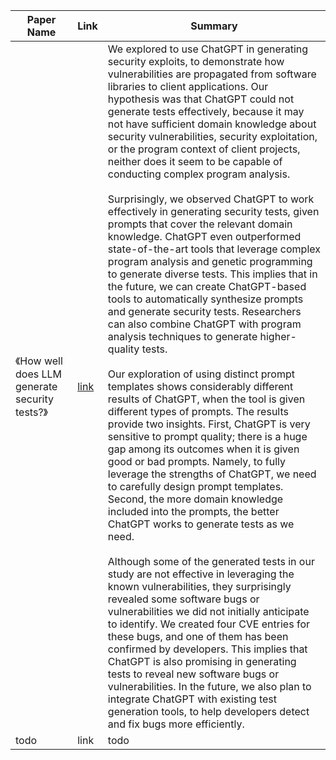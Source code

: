 | Paper Name                                                       | Link                                     | Summary |
|------------------------------------------------------------------|------------------------------------------|----------|
| 《How well does LLM generate security tests?》 | [link](https://arxiv.org/pdf/2310.00710) | We explored to use ChatGPT in generating security exploits, to demonstrate how vulnerabilities are propagated from software libraries to client applications. Our hypothesis was that ChatGPT could not generate tests effectively, because it may not have sufficient domain knowledge about security vulnerabilities, security exploitation, or the program context of client projects, neither does it seem to be capable of conducting complex program analysis. <br><br> Surprisingly, we observed ChatGPT to work effectively in generating security tests, given prompts that cover the relevant domain knowledge. ChatGPT even outperformed state-of-the-art tools that leverage complex program analysis and genetic programming to generate diverse tests. This implies that in the future, we can create ChatGPT-based tools to automatically synthesize prompts and generate security tests. Researchers can also combine ChatGPT with program analysis techniques to generate higher-quality tests. <br><br> Our exploration of using distinct prompt templates shows considerably different results of ChatGPT, when the tool is given different types of prompts. The results provide two insights. First, ChatGPT is very sensitive to prompt quality; there is a huge gap among its outcomes when it is given good or bad prompts. Namely, to fully leverage the strengths of ChatGPT, we need to carefully design prompt templates. Second, the more domain knowledge included into the prompts, the better ChatGPT works to generate tests as we need. <br><br> Although some of the generated tests in our study are not effective in leveraging the known vulnerabilities, they surprisingly revealed some software bugs or vulnerabilities we did not initially anticipate to identify. We created four CVE entries for these bugs, and one of them has been confirmed by developers. This implies that ChatGPT is also promising in generating tests to reveal new software bugs or vulnerabilities. In the future, we also plan to integrate ChatGPT with existing test generation tools, to help developers detect and fix bugs more efficiently. | 
| todo | link | todo |
